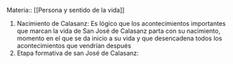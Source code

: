 Materia:: [[Persona y sentido de la vida]]

1. Nacimiento de Calasanz: Es lógico que los acontecimientos importantes que marcan la vida de San José de Calasanz parta con su nacimiento, momento en el que se da inicio a su vida y que desencadena todos los acontecimientos que vendrían después
2. Etapa formativa de san José de Calasanz: 